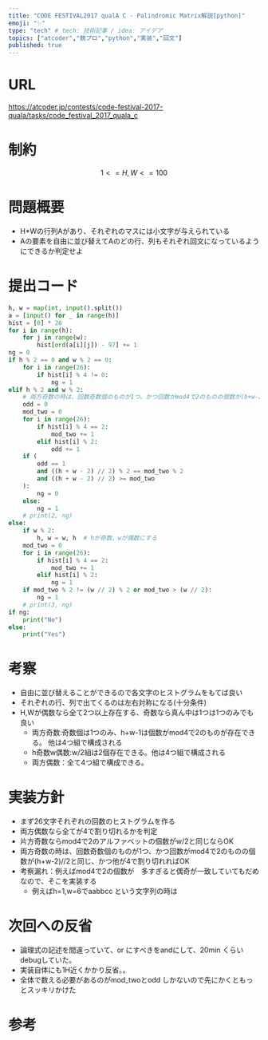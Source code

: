 ```yaml
---
title: "CODE FESTIVAL2017 qualA C - Palindromic Matrix解説[python]"
emoji: "✨"
type: "tech" # tech: 技術記事 / idea: アイデア
topics: ["atcoder","競プロ","python","実装","回文"]
published: true
---
```


# URL
https://atcoder.jp/contests/code-festival-2017-quala/tasks/code_festival_2017_quala_c

# 制約
$$ 1<= H,W  <= 100 $$


# 問題概要
- H*Wの行列Aがあり、それぞれのマスには小文字が与えられている
- Aの要素を自由に並び替えてAのどの行、列もそれぞれ回文になっているようにできるか判定せよ

# 提出コード
```python
h, w = map(int, input().split())
a = [input() for _ in range(h)]
hist = [0] * 26
for i in range(h):
    for j in range(w):
        hist[ord(a[i][j]) - 97] += 1
ng = 0
if h % 2 == 0 and w % 2 == 0:
    for i in range(26):
        if hist[i] % 4 != 0:
            ng = 1
elif h % 2 and w % 2:
    # 両方奇数の時は、回数奇数個のものが1つ、かつ回数がmod4で2のものの個数が(h+w-2)//2と同じ、かつ他が4で割り切れればOK
    odd = 0
    mod_two = 0
    for i in range(26):
        if hist[i] % 4 == 2:
            mod_two += 1
        elif hist[i] % 2:
            odd += 1
    if (
        odd == 1
        and ((h + w - 2) // 2) % 2 == mod_two % 2
        and ((h + w - 2) // 2) >= mod_two
    ):
        ng = 0
    else:
        ng = 1
    # print(2, ng)
else:
    if w % 2:
        h, w = w, h  # hが奇数、wが偶数にする
    mod_two = 0
    for i in range(26):
        if hist[i] % 4 == 2:
            mod_two += 1
        elif hist[i] % 2:
            ng = 1
    if mod_two % 2 != (w // 2) % 2 or mod_two > (w // 2):
        ng = 1
    # print(3, ng)
if ng:
    print("No")
else:
    print("Yes")
```

# 考察
- 自由に並び替えることができるので各文字のヒストグラムをもてば良い
- それぞれの行、列で出てくるのは左右対称になる(十分条件)
- H,Wが偶数なら全て2つ以上存在する、奇数なら真ん中は1つは1つのみでも良い
  - 両方奇数:奇数個は1つのみ、h+w-1は個数がmod4で2のものが存在できる。 他は4つ組で構成される
  - h奇数w偶数:w/2組は2個存在できる。他は4つ組で構成される
  - 両方偶数：全て4つ組で構成できる。

# 実装方針
- まず26文字それぞれの回数のヒストグラムを作る
- 両方偶数なら全てが4で割り切れるかを判定
- 片方奇数ならmod4で2のアルファベットの個数がw/2と同じならOK
- 両方奇数の時は、回数奇数個のものが1つ、かつ回数がmod4で2のものの個数が(h+w-2)//2と同じ、かつ他が4で割り切れればOK
- 考察漏れ：例えばmod4で2の個数が　多すぎると偶奇が一致していてもだめなので、そこを実装する
  - 例えばh=1,w=6でaabbcc という文字列の時は

# 次回への反省
- 論理式の記述を間違っていて、or にすべきをandにして、20min くらいdebugしていた。
- 実装自体にも1H近くかかり反省。。
- 全体で数える必要があるのがmod_twoとodd しかないので先にかくともっとスッキリかけた
# 参考
